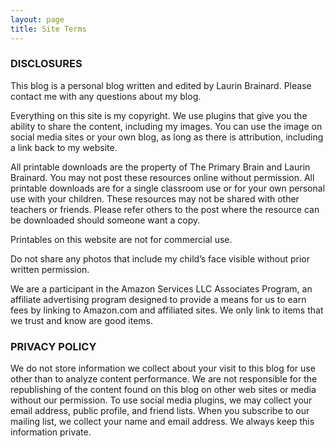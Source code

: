 ```yaml
---
layout: page
title: Site Terms
---
```

### DISCLOSURES

This blog is a personal blog written and edited by Laurin Brainard. Please contact me with any questions about my blog. 

Everything on this site is my copyright. We use plugins that give you the ability to share the content, including my images. You can use the image on social media sites or your own blog, as long as there is attribution, including a link back to my website. 

All printable downloads are the property of The Primary Brain and Laurin Brainard. You may not post these resources online without permission. All printable downloads are for a single classroom use or for your own personal use with your children. These resources may not be shared with other teachers or friends. Please refer others to the post where the resource can be downloaded should someone want a copy. 

Printables on this website are not for commercial use. 

Do not share any photos that include my child’s face visible without prior written permission.

We are a participant in the Amazon Services LLC Associates Program, an affiliate advertising program designed to provide a means for us to earn fees by linking to Amazon.com and affiliated sites. We only link to items that we trust and know are good items. 

### PRIVACY POLICY

We do not store information we collect about your visit to this blog for use other than to analyze content performance. We are not responsible for the republishing of the content found on this blog on other web sites or media without our permission. To use social media plugins, we may collect your email address, public profile, and friend lists. When you subscribe to our mailing list, we collect your name and email address. We always keep this information private. 